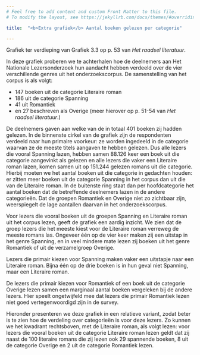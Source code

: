 ```yaml
---
# Feel free to add content and custom Front Matter to this file.
# To modify the layout, see https://jekyllrb.com/docs/themes/#overriding-theme-defaults

title:  "<b>Extra grafiek</b> Aantal boeken gelezen per categorie"

---
```

Grafiek ter verdieping van Grafiek 3.3 op p. 53 van *Het raadsel literatuur*.

<script src="https://d3js.org/d3.v6.min.js" defer></script>
<script src="https://d3js.org/d3-scale.v3.min.js" defer></script>
<script src="js/companion_utils_locale-nl.js" defer></script>
<script src="js/companion_utils_colors.js" defer></script>
<script src="js/companion_utils_svg2png.js" defer></script>

<script src="js/companion_chart_3-4b_genre-reading-diversity.js" defer></script>
<script src="js/companion_chart_3-4b_genre-reading-diversity-rel.js" defer></script>

<div class="chart_float" id="chart_3-4b_genre-reading-diversity"></div>

In deze grafiek proberen we te achterhalen hoe de deelnemers aan Het Nationale Lezersonderzoek hun aandacht hebben verdeeld over de vier verschillende genres uit het onderzoekscorpus. De samenstelling van het corpus is als volgt:

- 147 boeken uit de categorie Literaire roman
- 186 uit de categorie Spanning
- 41 uit Romantiek
- en 27 beschreven als Overige (meer hierover op p. 51-54 van *Het raadsel literatuur*.)

De deelnemers gaven aan welke van de in totaal 401 boeken zij hadden gelezen. In de binnenste cirkel van de grafiek zijn de respondenten verdeeld naar hun primaire voorkeur: ze worden ingedeeld in de categorie waarvan ze de meeste titels aangaven te hebben gelezen. Dus alle lezers die vooral Spanning lazen, hebben samen 88.126 keer een boek uit die categorie aangevinkt als gelezen en alle lezers die vaker een Literaire roman lazen, komen samen uit op 151.244 gelezen romans uit die categorie. Hierbij moeten we het aantal boeken uit die categorie in gedachten houden: er zitten meer boeken uit de categorie Spanning in het corpus dan uit die van de Literaire roman. In de buitenste ring staat dan per hoofdcategorie het aantal boeken dat de betreffende deelnemers lazen in de andere categorieën. Dat de groepen Romantiek en Overige niet zo zichtbaar zijn, weerspiegelt de lage aantallen daarvan in het onderzoekscorpus.

Voor lezers die vooral boeken uit de groepen Spanning en Literaire roman uit het corpus lezen, geeft de grafiek een aardig inzicht. We zien dat de groep lezers die het meeste kiest voor de Literaire roman verreweg de meeste romans las. Ongeveer één op de vier keer maken zij een uitstap in het genre Spanning, en in veel mindere mate lezen zij boeken uit het genre Romantiek of uit de verzamelgroep Overige.

Lezers die primair kiezen voor Spanning maken vaker een uitstapje naar een Literaire roman. Bijna één op de drie boeken is in hun geval niet Spanning, maar een Literaire roman.

De lezers die primair kiezen voor Romantiek of een boek uit de categorie Overige lezen samen een marginaal aantal boeken vergeleken bij de andere lezers. Hier speelt ongetwijfeld mee dat lezers die primair Romantiek lezen niet goed vertegenwoordigd zijn in de survey.

Hieronder presenteren we deze grafiek in een relatieve variant, zodat beter is te zien hoe de verdeling over categorieën is voor deze lezers. Zo kunnen we het kwadrant rechtsboven, met de Literaire roman, als volgt lezen: voor lezers die vooral boeken uit de categorie Literaire roman lezen geldt dat zij naast de 100 literaire romans die zij lezen ook 29 spannende boeken, 8 uit de categorie Overige en 2 uit de categorie Romantiek lezen.

<div class="chart_float" id="chart_3-4b_genre-reading-diversity-rel"></div>

<!-- **Hoe zijn de metingen te repliceren?**
VOORBEELDQUERY HIER! -->
